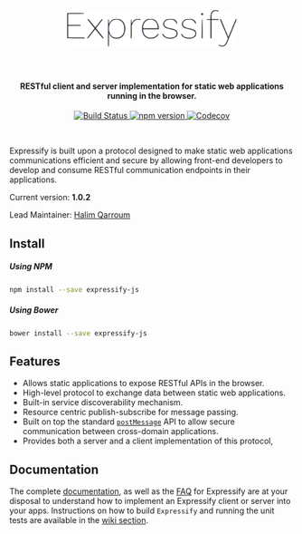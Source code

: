 <h1 align="center">
  <br>
  <a href="#"><img width="300" src="https://github.com/HQarroum/expressify/blob/master/documentation/assets/images/logo.png" alt="expressify" /></a>
  <br><br>
</h1>

<h4 align="center">RESTful client and server implementation for static web applications running in the browser.</h4>

<p align="center">
  <a href="https://travis-ci.org/HQarroum/expressify">
    <img src="https://travis-ci.org/HQarroum/expressify.svg?branch=master"
         alt="Build Status">
  </a>
  <a href="https://badge.fury.io/js/expressify-js">
    <img src="https://badge.fury.io/js/expressify-js.svg" alt="npm version" height="18">
  </a>
  <a href="https://codecov.io/gh/HQarroum/expressify">
    <img src="https://codecov.io/gh/HQarroum/expressify/branch/master/graph/badge.svg" alt="Codecov" />
  </a>
</p>
<br>

Expressify is built upon a protocol designed to make static web applications communications efficient and secure by allowing front-end developers to develop and consume RESTful communication endpoints in their applications.

Current version: **1.0.2**

Lead Maintainer: [Halim Qarroum](mailto:hqm.post@gmail.com)

## Install

##### Using NPM

```bash
npm install --save expressify-js
```

##### Using Bower

```bash
bower install --save expressify-js
```

## Features

 - Allows static applications to expose RESTful APIs in the browser.
 - High-level protocol to exchange data between static web applications.
 - Built-in service discoverability mechanism.
 - Resource centric publish-subscribe for message passing. 
 - Built on top the standard [`postMessage`](https://developer.mozilla.org/docs/Web/API/Window/postMessage) API to allow secure communication between cross-domain applications.
 - Provides both a server and a client implementation of this protocol,

## Documentation

The complete [documentation](/#/documentation), as well as the [FAQ](/#/faq) for Expressify are at your disposal to understand how to implement an Expressify client or server into your apps. Instructions on how to build `Expressify` and running the unit tests are available in the [wiki section](https://github.com/HQarroum/expressify/wiki).
